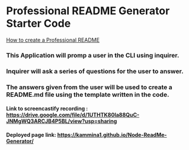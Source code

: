 # Professional README Generator Starter Code

[How to create a Professional README](https://coding-boot-camp.github.io/full-stack/github/professional-readme-guide)
### This Application will promp a user in the CLI using inquirer.
### Inquirer will ask a series of questions for the user to answer.
### The answers given from the user will be used to create a README.md file using the template written in the code. 
#### Link to screencastify recording : https://drive.google.com/file/d/1UTHTK80la88QuC-JNMgWQ3ARCJB4P5BL/view?usp=sharing
#### Deployed page link: https://kammina1.github.io/Node-ReadMe-Generator/
